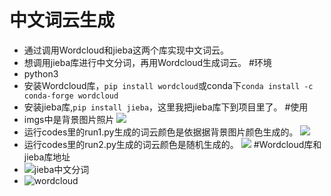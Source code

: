 中文词云生成
===
* 通过调用Wordcloud和jieba这两个库实现中文词云。
* 想调用jieba库进行中文分词，再用Wordcloud生成词云。
#环境
* python3
* 安装Wordcloud库，```pip install wordcloud```或conda下```conda install -c conda-forge wordcloud```
* 安装jieba库,```pip install jieba```，这里我把jieba库下到项目里了。
#使用
* imgs中是背景图片照片
![](http://github.com/mantuoluozk/chinese_wordcloud/raw/master/imgs/apple.png)
* 运行codes里的run1.py生成的词云颜色是依据据背景图片颜色生成的。
![](http://github.com/mantuoluozk/chinese_wordcloud/raw/master/imgs/示例1.png)
* 运行codes里的run2.py生成的词云颜色是随机生成的。
![](http://github.com/mantuoluozk/chinese_wordcloud/raw/master/imgs/示例2.png)
#Wordcloud库和jieba库地址
* ![jieba中文分词](https://github.com/fxsjy/jieba)
* ![wordcloud](https://github.com/amueller/word_cloud)
